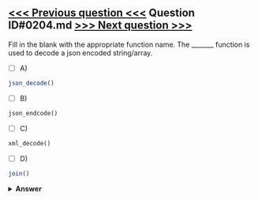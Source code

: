 [<<< Previous question <<<](0203.md)   Question ID#0204.md   [>>> Next question >>>](0205.md)
---

Fill in the blank with the appropriate function name. The _______ function is used to decode a json encoded string/array.

- [ ] A)
```php
json_decode()
```

- [ ] B)
```php
json_endcode()
```

- [ ] C)
```php
xml_decode()
```

- [ ] D)
```php
join()
```


<details><summary><b>Answer</b></summary>
<p>
  Answer: <strong>A</strong>
</p>
</details>
